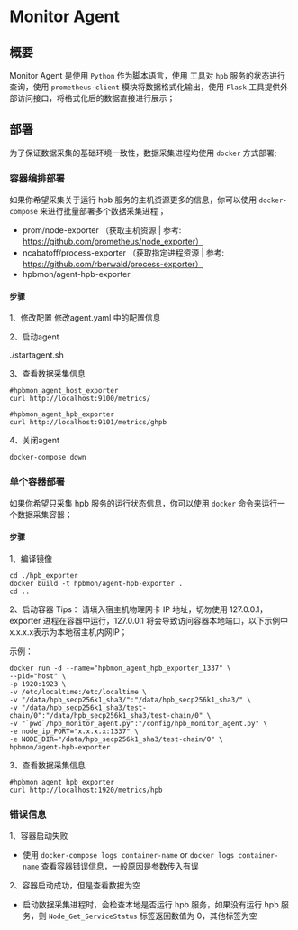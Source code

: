 # Monitor Agent

## 概要
Monitor Agent 是使用 `Python` 作为脚本语言，使用  工具对 `hpb` 服务的状态进行查询，使用 `prometheus-client` 模块将数据格式化输出，使用 `Flask` 工具提供外部访问接口，将格式化后的数据直接进行展示；

## 部署
为了保证数据采集的基础环境一致性，数据采集进程均使用 `docker` 方式部署;
### 容器编排部署
如果你希望采集关于运行 hpb 服务的主机资源更多的信息，你可以使用 `docker-compose` 来进行批量部署多个数据采集进程；
* prom/node-exporter （获取主机资源 | 参考: https://github.com/prometheus/node_exporter）
* ncabatoff/process-exporter （获取指定进程资源 | 参考: https://github.com/rberwald/process-exporter）
* hpbmon/agent-hpb-exporter

#### 步骤
1、修改配置
修改agent.yaml 中的配置信息

2、启动agent

./startagent.sh

3、查看数据采集信息
```
#hpbmon_agent_host_exporter
curl http://localhost:9100/metrics/

#hpbmon_agent_hpb_exporter
curl http://localhost:9101/metrics/ghpb
```
4、关闭agent
```
docker-compose down
```

### 单个容器部署
如果你希望只采集 hpb 服务的运行状态信息，你可以使用 `docker` 命令来运行一个数据采集容器；

#### 步骤
1、编译镜像
```
cd ./hpb_exporter
docker build -t hpbmon/agent-hpb-exporter .
cd ..
```
2、启动容器
Tips：
请填入宿主机物理网卡 IP 地址，切勿使用 127.0.0.1，exporter 进程在容器中运行，127.0.0.1 将会导致访问容器本地端口，以下示例中x.x.x.x表示为本地宿主机内网IP；

示例：
```
docker run -d --name="hpbmon_agent_hpb_exporter_1337" \
--pid="host" \
-p 1920:1923 \
-v /etc/localtime:/etc/localtime \
-v "/data/hpb_secp256k1_sha3/":"/data/hpb_secp256k1_sha3/" \
-v "/data/hpb_secp256k1_sha3/test-chain/0":"/data/hpb_secp256k1_sha3/test-chain/0" \
-v "`pwd`/hpb_monitor_agent.py":"/config/hpb_monitor_agent.py" \
-e node_ip_PORT="x.x.x.x:1337" \
-e NODE_DIR="/data/hpb_secp256k1_sha3/test-chain/0" \
hpbmon/agent-hpb-exporter
```
3、查看数据采集信息
```
#hpbmon_agent_hpb_exporter
curl http://localhost:1920/metrics/hpb
```

### 错误信息
1、容器启动失败
* 使用 `docker-compose logs container-name` or `docker logs container-name` 查看容器错误信息，一般原因是参数传入有误

2、容器启动成功，但是查看数据为空
* 启动数据采集进程时，会检查本地是否运行 hpb 服务，如果没有运行 hpb 服务，则 `Node_Get_ServiceStatus` 标签返回数值为 0，其他标签为空
